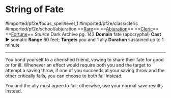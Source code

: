 # String of Fate
#imported/pf2e/focus_spell/level_1 #imported/pf2e/class/cleric #imported/pf2e/school/abjuration 
==[Rare](rare.md)== ==[Abjuration](abjuration.md)== ==[Cleric](rules/traits/cleric.md)== ==[Fortune](fortune.md)==
*Source* Dark Archive pg. 143
**Domain** fate (apocryphal)
**Cast** ► somatic
**Range** 60 feet; **Targets** you and 1 ally
**Duration** sustained up to 1 minute

---
You bond yourself to a cherished friend, vowing to share their fate for good or for ill. Whenever an effect would require both you and the target to attempt a saving throw, if one of you succeeds at your saving throw and the other critically fails, you can choose to both fail instead.

You and the ally must agree to fail; otherwise, use your normal save results instead.